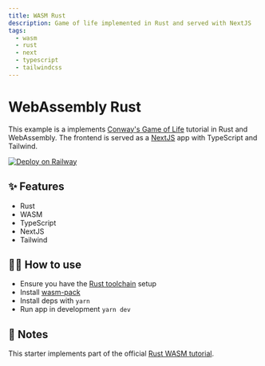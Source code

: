 ```yaml
---
title: WASM Rust
description: Game of life implemented in Rust and served with NextJS
tags:
  - wasm
  - rust
  - next
  - typescript
  - tailwindcss
---
```


# WebAssembly Rust

This example is a implements [Conway's Game of
Life](https://rustwasm.github.io/book/game-of-life/introduction.html) tutorial
in Rust and WebAssembly. The frontend is served as a
[NextJS](https://nextjs.org/) app with TypeScript and Tailwind.

[![Deploy on Railway](https://railway.app/button.svg)](https://railway.app/new/template/Qda1TD)

## ✨ Features

- Rust
- WASM
- TypeScript
- NextJS
- Tailwind

## 💁‍♀️ How to use

- Ensure you have the [Rust toolchain](https://www.rust-lang.org/) setup
- Install [wasm-pack](https://rustwasm.github.io/wasm-pack/)
- Install deps with `yarn`
- Run app in development `yarn dev`

## 📝 Notes

This starter implements part of the official [Rust WASM tutorial](https://rustwasm.github.io/book/game-of-life/introduction.html).
